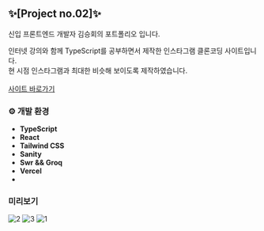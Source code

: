 ## ✨[Project no.02]✨
신입 프론트엔드 개발자 김승회의 포트폴리오 입니다.

인터넷 강의와 함께 TypeScript를 공부하면서 제작한 인스타그램 클론코딩 사이트입니다.<br/>
현 시점 인스타그램과 최대한 비슷해 보이도록 제작하였습니다.<br/><br/>
[사이트 바로가기](https://instagram-two-sandy.vercel.app)

### ⚙️ 개발 환경

- **TypeScript**
- **React**
- **Tailwind CSS**
- **Sanity**
- **Swr && Groq**
- **Vercel**
- 
### 미리보기
![2](https://github.com/butterbeetle/instagram/assets/50831567/61af15d8-9b92-4527-af41-fdfd619c5c73)
![3](https://github.com/butterbeetle/instagram/assets/50831567/1cf098d0-14d8-4710-be89-dfd060655bcf)
![1](https://github.com/butterbeetle/instagram/assets/50831567/be1578c3-3c81-4096-a237-d55a489d7054)
